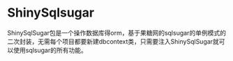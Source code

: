 # ShinySqlsugar

ShinySqlSugar包是一个操作数据库得orm，基于果糖网的sqlsugar的单例模式的二次封装，无需每个项目都要新建dbcontext类，只需要注入ShinySqlSugar就可以使用sqlsugar的所有功能。